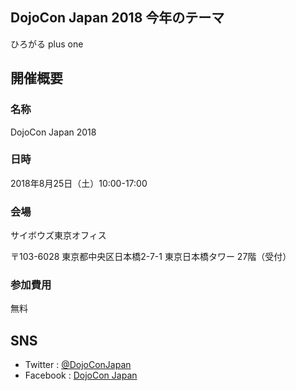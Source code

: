 ## DojoCon Japan 2018 今年のテーマ

ひろがる plus one


## 開催概要

### 名称

DojoCon Japan 2018

### 日時

2018年8月25日（土）10:00-17:00

### 会場

サイボウズ東京オフィス

〒103-6028
東京都中央区日本橋2-7-1 東京日本橋タワー 27階（受付）

### 参加費用

無料


## SNS

- Twitter : [@DojoConJapan](https://twitter.com/DojoConJapan)
- Facebook : [DojoCon Japan](https://www.facebook.com/dojoconjapan/)
